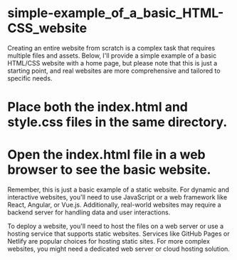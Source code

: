 # simple-example_of_a_basic_HTML-CSS_website
Creating an entire website from scratch is a complex task that requires multiple files and assets. Below, I'll provide a simple example of a basic HTML/CSS website with a home page, but please note that this is just a starting point, and real websites are more comprehensive and tailored to specific needs.
# Place both the index.html and style.css files in the same directory.
# Open the index.html file in a web browser to see the basic website.
Remember, this is just a basic example of a static website. For dynamic and interactive websites, you'll need to use JavaScript or a web framework like React, Angular, or Vue.js. Additionally, real-world websites may require a backend server for handling data and user interactions.

To deploy a website, you'll need to host the files on a web server or use a hosting service that supports static websites. Services like GitHub Pages or Netlify are popular choices for hosting static sites. For more complex websites, you might need a dedicated web server or cloud hosting solution.
